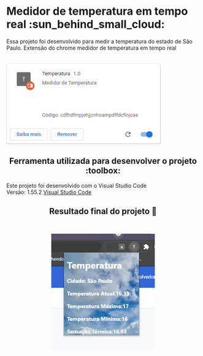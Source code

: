 <h1>Medidor de temperatura em tempo real :sun_behind_small_cloud:</h1>
Essa projeto foi desenvolvido para medir a temperatura do estado de São Paulo. Extensão do chrome medidor de temperatura em tempo real <br><br>

![temp!](https://raw.githubusercontent.com/LucasGaldinno/clima-sp/main/Screenshots/1.png)

<h2 align="center">
Ferramenta utilizada para desenvolver o projeto :toolbox:
</h2>
Este projeto foi desenvolvido com o Visual Studio Code<br>
Versão: 1.55.2
<a href="https://code.visualstudio.com/download">Visual Studio Code</a><br>


<h2 align="center">
Resultado final do projeto 🎯 <br><br>

![temp!](https://raw.githubusercontent.com/LucasGaldinno/clima-sp/main/Screenshots/2.png)
</h2>
